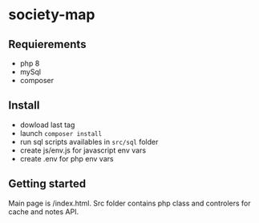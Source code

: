 # society-map
## Requierements
- php 8
- mySql
- composer

## Install
- dowload last tag
- launch ```composer install```
- run sql scripts availables in ```src/sql``` folder
- create js/env.js for javascript env vars
- create .env for php env vars

## Getting started
Main page is /index.html. 
Src folder contains php class and controlers for cache and notes API.
